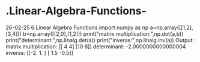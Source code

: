 # .Linear-Algebra-Functions-
26-02-25
6.Linear Algebra Functions 
import numpy as np
a=np.array([[1,2],[3,4]])
b=np.array([[2,0],[1,2]])
print("matrix multiplication:",np.dot(a,b))
print("determinant:",np.linalg.det(a))
print("inverse:",np.linalg.inv(a))
Output:
matrix multiplication: [[ 4  4]
 [10  8]]
determinant: -2.0000000000000004
inverse: [[-2.   1. ]
 [ 1.5 -0.5]]
